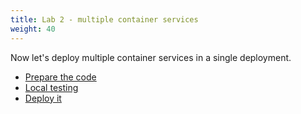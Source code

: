 ```yaml
---
title: Lab 2 - multiple container services
weight: 40
---
```


Now let's deploy multiple container services in a single deployment.

- [Prepare the code](./prepare-the-code/readme)
- [Local testing](./local-testing/readme)
- [Deploy it](./deploy/readme)

